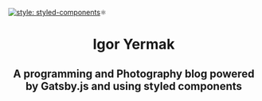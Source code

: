 [![style: styled-components](https://img.shields.io/badge/style-%F0%9F%92%85%20styled--components-orange.svg?colorB=daa357&colorA=db748e)](https://github.com/styled-components/styled-components)⚛️

<h1 align="center"> Igor Yermak</h1>

<h2 align ="center"> A programming and Photography blog powered by Gatsby.js and using styled components </h2> 
